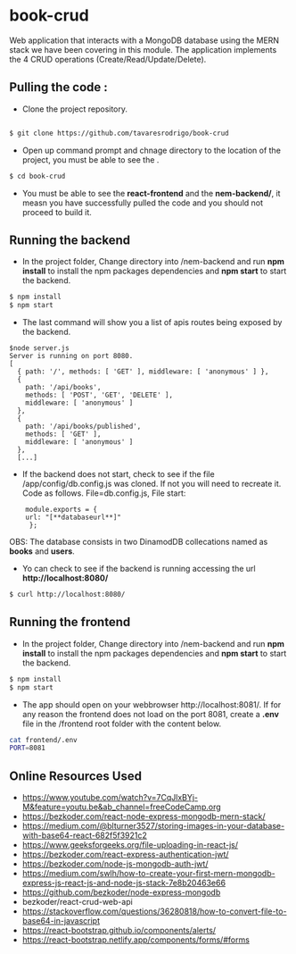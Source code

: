 # book-crud

Web application that interacts with a MongoDB database using the MERN stack we have been covering in this module. The application implements the 4 CRUD operations (Create/Read/Update/Delete).

## Pulling the code :

* Clone the project repository.
```bash

$ git clone https://github.com/tavaresrodrigo/book-crud
```

* Open up command prompt and chnage directory to the location of the project, you must be able to see the .

```bash
$ cd book-crud
```

* You must be able to see the **react-frontend** and the **nem-backend/**, it measn you have successfully pulled the code and you should not proceed to build it. 


## Running the backend
* In the project folder, Change directory into /nem-backend and run **npm install** to install the npm packages dependencies and **npm start** to start the backend.

```bash
$ npm install 
$ npm start 
```
* The last command will show you a list of apis routes being exposed by the backend. 
```
$node server.js
Server is running on port 8080.
[
  { path: '/', methods: [ 'GET' ], middleware: [ 'anonymous' ] },
  {
    path: '/api/books',
    methods: [ 'POST', 'GET', 'DELETE' ],
    middleware: [ 'anonymous' ]
  },
  {
    path: '/api/books/published',
    methods: [ 'GET' ],
    middleware: [ 'anonymous' ]
  },
  [...]
 ```
 
* If the backend does not start, check to see if the file /app/config/db.config.js was cloned. If not you will need to recreate it.
    Code as follows. File=db.config.js, File start:
```
    module.exports = {
    url: "[**databaseurl**]"
     };
```
OBS: The database consists in two DinamodDB collecations named as **books** and **users**.

* Yo can check to see if the backend is running accessing the url **http://localhost:8080/**

```bash
$ curl http://localhost:8080/
```

## Running the frontend

* In the project folder, Change directory into /nem-backend and run **npm install** to install the npm packages dependencies and **npm start** to start the backend.

```bash
$ npm install 
$ npm start 
```
* The app should open on your webbrowser http://localhost:8081/. If for any reason the frontend does not load on the port 8081, create a **.env** file in the /frontend root folder with the content below.

```bash
cat frontend/.env
PORT=8081
```
## Online Resources Used 

* https://www.youtube.com/watch?v=7CqJlxBYj-M&feature=youtu.be&ab_channel=freeCodeCamp.org
* https://bezkoder.com/react-node-express-mongodb-mern-stack/
* https://medium.com/@blturner3527/storing-images-in-your-database-with-base64-react-682f5f3921c2
* https://www.geeksforgeeks.org/file-uploading-in-react-js/
* https://bezkoder.com/react-express-authentication-jwt/
* https://bezkoder.com/node-js-mongodb-auth-jwt/
* https://medium.com/swlh/how-to-create-your-first-mern-mongodb-express-js-react-js-and-node-js-stack-7e8b20463e66
* https://github.com/bezkoder/node-express-mongodb
* bezkoder/react-crud-web-api
* https://stackoverflow.com/questions/36280818/how-to-convert-file-to-base64-in-javascript
* https://react-bootstrap.github.io/components/alerts/
* https://react-bootstrap.netlify.app/components/forms/#forms

